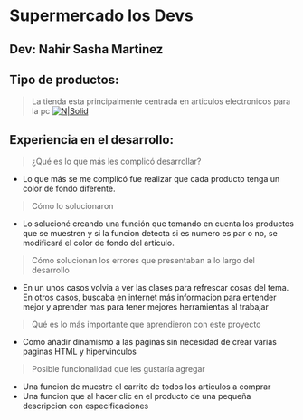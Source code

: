
# Supermercado los Devs

## Dev: Nahir Sasha Martinez

## Tipo de productos:

> La tienda esta principalmente centrada en articulos electronicos para la pc
[![N|Solid](https://us.123rf.com/450wm/nosua/nosua1710/nosua171000384/88369032-colecci%C3%B3n-de-productos-electr%C3%B3nicos-de-consumo-que-vuelan-en-el-aire-3d-render-sobre-fondo-gris.jpg?ver=6)](https://us.123rf.com/450wm/nosua/nosua1710/nosua171000384/88369032-colecci%C3%B3n-de-productos-electr%C3%B3nicos-de-consumo-que-vuelan-en-el-aire-3d-render-sobre-fondo-gris.jpg?ver=6)

## Experiencia en el desarrollo:

> ¿Qué es lo que más les complicó desarrollar?

- Lo que más se me complicó fue realizar que cada producto tenga un color de fondo diferente.

 > Cómo lo solucionaron

 - Lo solucioné creando una función que tomando en cuenta los productos que se muestren y si la funcion detecta si es numero es par o no, se modificará el color de fondo del articulo. 

> Cómo solucionan los errores que presentaban a lo largo del desarrollo

- En un unos casos volvia a ver las clases para refrescar cosas del tema. En otros casos, buscaba en internet más informacion para entender mejor y aprender mas para tener mejores herramientas al trabajar 

>Qué es lo más importante que aprendieron con este proyecto

- Como añadir dinamismo a las paginas sin necesidad de crear varias paginas HTML y hipervinculos

>Posible funcionalidad que les gustaría agregar

- Una funcion de muestre el carrito de todos los articulos a comprar
- Una funcion que al hacer clic en el producto de una pequeña descripcion con especificaciones
